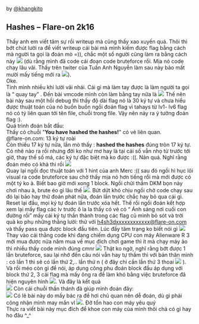 by [@khangkito](https://www.facebook.com/khang.kito)
## Hashes – Flare-on 2k16
Thấy anh em viết tâm sự rồi writeup mà cũng thấy xao xuyến quá. Thôi thì bớt chút lười ra để viết writeup cái bài mà mình kiếm được flag bằng cách mà người ta gọi là đoán mò =)), chắc một số người cũng làm ra bằng cách này ![](/hashes_flare-on2016/images/1.jpg) (dù rằng mình đã code cái đoạn code bruteforce rồi. Mịa nó code chạy lâu vãi. Thấy trên twiter của Tuấn Anh Nguyễn làm sau này bảo mất mười mấy tiếng mới ra ![](/hashes_flare-on2016/images/2.jpg)).  
Oke.  
Tính mình nhiều khi lười vãi nhái. Cái gì mà làm tay được là làm người ta gọi là “ quay tay” . Đến bài vmcode mình còn làm bằng tay nữa là ![](/hashes_flare-on2016/images/3.png) Thế nên bài này sau một hồi debug thì thấy  độ dài flag nó là  30 ký tự và chưa hiểu được thuật toán của nó buồn buồn ngồi đoán flag vì tahays từ lv1- lv6 flag nó có tý liên quan tới tên file, chuỗi trong file. Vậy nên nảy ra ý tưởng đoán flag :).  
Quá trình đoán bắt đầu:  
Thấy có chuỗi "<strong>You have hashed the hashes!</strong>" có vẻ liên quan.  
@flare-on.com: 13 ký tự roài  
Còn thiếu 17 ký tự nữa, lần mò thấy : <strong>hashed the hashes</strong> đúng tròn 17 ký tự. Có nhẽ nào ra rồi nhưng đời ko như mơ hay là tại cái số vẫn nhọ từ trước tới giờ, thay thế số má, các ký tự đặc biệt mà ko được :((. Nản quá. Nghĩ rằng đoán méo có khả thi rồi ![](/hashes_flare-on2016/images/4.jpg)  
Quay lại ngồi đọc thuật toán với 1 hint của anh Merc :(( sau đó  ngồi hì hục lôi visual ra code bruteforce sau chờ  thấy mịa nó hơn tiếng rồi mà mới được có một tý ko à. Biết bao giờ mới xong 1 block.  Ngồi chửi thầm DKM bọn này chơi nhau à, brute éo gì lâu thế ![](/hashes_flare-on2016/images/5.jpg). Bứt dứt khó chịu ngồi chờ code chạy sau đó lại bảo hay thử đoán phát nữa, đoán lần trước chắc hay bỏ qua cái gì. Reset lại đầu, mọi ký tự đoán lần trước xóa hết. Thế rồi ngồi đoán kết hợp xem lại mấy flag các lv trước ô la la thấy có vẻ có “ Ánh sáng nơi cuối con đường rồi”  mấy cái ký tự thần thành trong các flag cũ mình bỏ sót và trời quả ko phụ những thằng lười: thử với h4sh3dxxxxxxxxxxxx@flare-on.com và thấy pass qua được block đầu tiên. Lúc đấy tâm trạng ko biết nói gì ![](/hashes_flare-on2016/images/6.jpg) Thay vào cái thằng code khi đang chiếm dụng CPU con máy Alienware R 3 mới mua được nửa năm mua về mục đích chơi game thì ít mà chạy máy ảo thì nhiều thấy code mình đúng cmnr ![](/hashes_flare-on2016/images/7.jpg) Thật ko ngờ, nghĩ rằng bớt được 1 lần bruteforce, sau lại nhớ đến câu nói vẫn hay tự thầm thì với bản thân mình : có lần 1 thì sẽ có lần thứ 2,.. lần thứ n ( ở đây chỉ cần lần thứ 3 thoai ![](/hashes_flare-on2016/images/8.jpg) ). Và rồi méo còn gì để nói, áp dụng công phu đoán block đầu áp dụng với block thứ 2, 3 cái flag mà mấy ông ra đề làm khó bằng việc bruteforce đã hiện nguyên hình ![](/hashes_flare-on2016/images/9.png). Và đây là kết quả  
![](/hashes_flare-on2016/images/11.png) 
Còn cái chuỗi thần thánh đã giúp mình đoán đây:  
![](/hashes_flare-on2016/images/12.png)
Có lẽ bài này do mấy bác ra đề hơi chủ quan nên dễ đoán, dù gì phải công nhận mình may mắn vl ![](/hashes_flare-on2016/images/10.jpg). Đỡ tổn hao con máy yêu quý  
Thực ra viết bài này mục đích để khoe con máy của mình thôi chả có gì hay ho đâu ^_^
